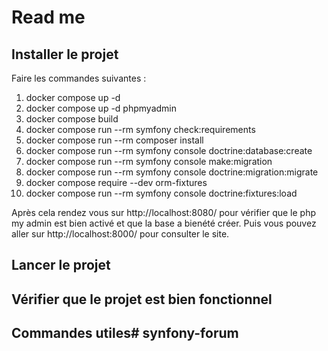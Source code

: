# Read me

## Installer le projet 
Faire les commandes suivantes : <br>
1.  docker compose up -d
2.  docker compose up -d phpmyadmin
3.  docker compose build
4.  docker compose run --rm symfony check:requirements
5.  docker compose run --rm composer install
6.  docker compose run --rm symfony console doctrine:database:create
7.  docker compose run --rm symfony console make:migration
8.  docker compose run --rm symfony console doctrine:migration:migrate
9.  docker compose require --dev orm-fixtures
10.  docker compose run --rm symfony console doctrine:fixtures:load

Après cela rendez vous sur http://localhost:8080/ pour vérifier que le php my admin est bien activé et que la base a bienété créer.
Puis vous pouvez aller sur http://localhost:8000/ pour consulter le site.

## Lancer le projet

## Vérifier que le projet est bien fonctionnel

## Commandes utiles#   s y n f o n y - f o r u m  
 